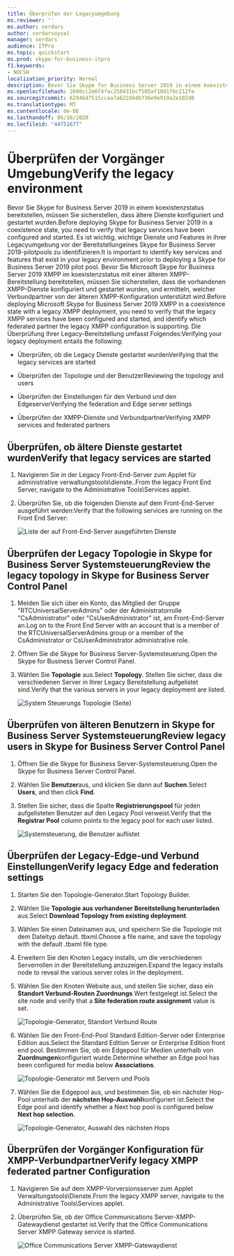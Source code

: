 ```yaml
---
title: Überprüfen der Legacyumgebung
ms.reviewer: ''
ms.author: serdars
author: serdarsoysal
manager: serdars
audience: ITPro
ms.topic: quickstart
ms.prod: skype-for-business-itpro
f1.keywords:
- NOCSH
localization_priority: Normal
description: Bevor Sie Skype for Business Server 2019 in einem koexistenzstatus bereitstellen, müssen Sie sicherstellen, dass ältere Dienste konfiguriert und gestartet wurden. Es ist wichtig, wichtige Dienste und Features, die in ihrer Vorgänger Umgebung vorhanden sind, vor der Bereitstellungeines Skype for Business Server 2019-pilotpools zu identifizieren. Bevor Sie Microsoft Skype for Business Server 2019 XMPP im koexistenzstatus mit einer älteren XMPP-Bereitstellung bereitstellen, müssen Sie überprüfen, ob die vorhandenen XMPP-Dienste konfiguriert und gestartet wurden, und ermitteln, welcher Verbundpartner von der älteren XMPP-Konfiguration unterstützt wird.
ms.openlocfilehash: 2600cc2e6f4fac258431bcf505af10d1f8c212fe
ms.sourcegitcommit: 62946d7515ccaa7a622d44b736e9e919a2e102d0
ms.translationtype: MT
ms.contentlocale: de-DE
ms.lasthandoff: 06/16/2020
ms.locfileid: "44751677"
---
```

# <a name="verify-the-legacy-environment"></a><span data-ttu-id="04b7e-105">Überprüfen der Vorgänger Umgebung</span><span class="sxs-lookup"><span data-stu-id="04b7e-105">Verify the legacy environment</span></span>

<span data-ttu-id="04b7e-106">Bevor Sie Skype for Business Server 2019 in einem koexistenzstatus bereitstellen, müssen Sie sicherstellen, dass ältere Dienste konfiguriert und gestartet wurden.</span><span class="sxs-lookup"><span data-stu-id="04b7e-106">Before deploying Skype for Business Server 2019 in a coexistence state, you need to verify that legacy services have been configured and started.</span></span> <span data-ttu-id="04b7e-107">Es ist wichtig, wichtige Dienste und Features in ihrer Legacyumgebung vor der Bereitstellungeines Skype for Business Server 2019-pilotpools zu identifizieren.</span><span class="sxs-lookup"><span data-stu-id="04b7e-107">It is important to identify key services and features that exist in your legacy environment prior to deploying a Skype for Business Server 2019 pilot pool.</span></span> <span data-ttu-id="04b7e-108">Bevor Sie Microsoft Skype for Business Server 2019 XMPP im koexistenzstatus mit einer älteren XMPP-Bereitstellung bereitstellen, müssen Sie sicherstellen, dass die vorhandenen XMPP-Dienste konfiguriert und gestartet wurden, und ermitteln, welcher Verbundpartner von der älteren XMPP-Konfiguration unterstützt wird.</span><span class="sxs-lookup"><span data-stu-id="04b7e-108">Before deploying Microsoft Skype for Business Server 2019 XMPP in a coexistence state with a legacy XMPP deployment, you need to verify that the legacy XMPP services have been configured and started, and identify which federated partner the legacy XMPP configuration is supporting.</span></span> <span data-ttu-id="04b7e-109">Die Überprüfung Ihrer Legacy-Bereitstellung umfasst Folgendes:</span><span class="sxs-lookup"><span data-stu-id="04b7e-109">Verifying your legacy deployment entails the following:</span></span>
  
- <span data-ttu-id="04b7e-110">Überprüfen, ob die Legacy Dienste gestartet wurden</span><span class="sxs-lookup"><span data-stu-id="04b7e-110">Verifying that the legacy services are started</span></span>
    
- <span data-ttu-id="04b7e-111">Überprüfen der Topologie und der Benutzer</span><span class="sxs-lookup"><span data-stu-id="04b7e-111">Reviewing the topology and users</span></span>
    
- <span data-ttu-id="04b7e-112">Überprüfen der Einstellungen für den Verbund und den Edgeserver</span><span class="sxs-lookup"><span data-stu-id="04b7e-112">Verifying the federation and Edge server settings</span></span>
    
- <span data-ttu-id="04b7e-113">Überprüfen der XMPP-Dienste und Verbundpartner</span><span class="sxs-lookup"><span data-stu-id="04b7e-113">Verifying XMPP services and federated partners</span></span>
    
## <a name="verify-that-legacy-services-are-started"></a><span data-ttu-id="04b7e-114">Überprüfen, ob ältere Dienste gestartet wurden</span><span class="sxs-lookup"><span data-stu-id="04b7e-114">Verify that legacy services are started</span></span>

1. <span data-ttu-id="04b7e-115">Navigieren Sie in der Legacy Front-End-Server zum Applet für administrative verwaltungstools\dienste..</span><span class="sxs-lookup"><span data-stu-id="04b7e-115">From the legacy Front End Server, navigate to the Administrative Tools\Services applet.</span></span>
    
2. <span data-ttu-id="04b7e-116">Überprüfen Sie, ob die folgenden Dienste auf dem Front-End-Server ausgeführt werden:</span><span class="sxs-lookup"><span data-stu-id="04b7e-116">Verify that the following services are running on the Front End Server:</span></span>
    
     ![Liste der auf Front-End-Server ausgeführten Dienste](../media/migration_lyncserver_config_w14_services.jpg)
  
## <a name="review-the-legacy-topology-in-skype-for-business-server-control-panel"></a><span data-ttu-id="04b7e-118">Überprüfen der Legacy Topologie in Skype for Business Server Systemsteuerung</span><span class="sxs-lookup"><span data-stu-id="04b7e-118">Review the legacy topology in Skype for Business Server Control Panel</span></span>

1. <span data-ttu-id="04b7e-119">Melden Sie sich über ein Konto, das Mitglied der Gruppe "RTCUniversalServerAdmins" oder der Administratorrolle "CsAdministrator" oder "CsUserAdministrator" ist, am Front-End-Server an.</span><span class="sxs-lookup"><span data-stu-id="04b7e-119">Log on to the Front End Server with an account that is a member of the RTCUniversalServerAdmins group or a member of the CsAdministrator or CsUserAdministrator administrative role.</span></span>
    
2. <span data-ttu-id="04b7e-120">Öffnen Sie die Skype for Business Server-Systemsteuerung.</span><span class="sxs-lookup"><span data-stu-id="04b7e-120">Open the Skype for Business Server Control Panel.</span></span>
    
3. <span data-ttu-id="04b7e-121">Wählen Sie **Topologie** aus.</span><span class="sxs-lookup"><span data-stu-id="04b7e-121">Select **Topology**.</span></span> <span data-ttu-id="04b7e-122">Stellen Sie sicher, dass die verschiedenen Server in Ihrer Legacy Bereitstellung aufgelistet sind.</span><span class="sxs-lookup"><span data-stu-id="04b7e-122">Verify that the various servers in your legacy deployment are listed.</span></span>
    
     ![System Steuerungs Topologie (Seite)](../media/migration_lyncserver_2010_topology.JPG)
  
## <a name="review-legacy-users-in-skype-for-business-server-control-panel"></a><span data-ttu-id="04b7e-124">Überprüfen von älteren Benutzern in Skype for Business Server Systemsteuerung</span><span class="sxs-lookup"><span data-stu-id="04b7e-124">Review legacy users in Skype for Business Server Control Panel</span></span>

1. <span data-ttu-id="04b7e-125">Öffnen Sie die Skype for Business Server-Systemsteuerung.</span><span class="sxs-lookup"><span data-stu-id="04b7e-125">Open the Skype for Business Server Control Panel.</span></span>
    
2. <span data-ttu-id="04b7e-126">Wählen Sie **Benutzer**aus, und klicken Sie dann auf **Suchen**.</span><span class="sxs-lookup"><span data-stu-id="04b7e-126">Select **Users**, and then click **Find**.</span></span>
    
3. <span data-ttu-id="04b7e-127">Stellen Sie sicher, dass die Spalte **Registrierungspool** für jeden aufgelisteten Benutzer auf den Legacy Pool verweist.</span><span class="sxs-lookup"><span data-stu-id="04b7e-127">Verify that the **Registrar Pool** column points to the legacy pool for each user listed.</span></span> 
    
     ![Systemsteuerung, die Benutzer auflistet](../media/migration_lyncserver_2010_allusers.JPG)
  
## <a name="verify-legacy-edge-and-federation-settings"></a><span data-ttu-id="04b7e-129">Überprüfen der Legacy-Edge-und Verbund Einstellungen</span><span class="sxs-lookup"><span data-stu-id="04b7e-129">Verify legacy Edge and federation settings</span></span>

1. <span data-ttu-id="04b7e-130">Starten Sie den Topologie-Generator.</span><span class="sxs-lookup"><span data-stu-id="04b7e-130">Start Topology Builder.</span></span>
    
2. <span data-ttu-id="04b7e-131">Wählen Sie **Topologie aus vorhandener Bereitstellung herunterladen** aus.</span><span class="sxs-lookup"><span data-stu-id="04b7e-131">Select **Download Topology from existing deployment**.</span></span>
    
3. <span data-ttu-id="04b7e-132">Wählen Sie einen Dateinamen aus, und speichern Sie die Topologie mit dem Dateityp default. tbxml.</span><span class="sxs-lookup"><span data-stu-id="04b7e-132">Choose a file name, and save the topology with the default .tbxml file type.</span></span>
    
4. <span data-ttu-id="04b7e-133">Erweitern Sie den Knoten Legacy installs, um die verschiedenen Serverrollen in der Bereitstellung anzuzeigen.</span><span class="sxs-lookup"><span data-stu-id="04b7e-133">Expand the legacy installs node to reveal the various server roles in the deployment.</span></span>
    
5. <span data-ttu-id="04b7e-134">Wählen Sie den Knoten Website aus, und stellen Sie sicher, dass ein **Standort Verbund-Routen Zuordnungs** Wert festgelegt ist.</span><span class="sxs-lookup"><span data-stu-id="04b7e-134">Select the site node and verify that a **Site federation route assignment** value is set.</span></span> 
    
     ![Topologie-Generator, Standort Verbund Route](../media/migration_lyncserver_w14_federation.jpg)
  
6. <span data-ttu-id="04b7e-136">Wählen Sie den Front-End-Pool Standard Edition-Server oder Enterprise Edition aus.</span><span class="sxs-lookup"><span data-stu-id="04b7e-136">Select the Standard Edition Server or Enterprise Edition front end pool.</span></span> <span data-ttu-id="04b7e-137">Bestimmen Sie, ob ein Edgepool für Medien unterhalb von **Zuordnungen**konfiguriert wurde.</span><span class="sxs-lookup"><span data-stu-id="04b7e-137">Determine whether an Edge pool has been configured for media below **Associations**.</span></span> 
    
     ![Topologie-Generator mit Servern und Pools](../media/migration_lyncserver_w14_edgepool_media.jpg)
  
7. <span data-ttu-id="04b7e-139">Wählen Sie die Edgepool aus, und bestimmen Sie, ob ein nächster Hop-Pool unterhalb der **nächsten Hop-Auswahl**konfiguriert ist.</span><span class="sxs-lookup"><span data-stu-id="04b7e-139">Select the Edge pool and identify whether a Next hop pool is configured below **Next hop selection**.</span></span>
    
     ![Topologie-Generator, Auswahl des nächsten Hops](../media/migration_lyncserver_w14_nexthop.jpg)
  
## <a name="verify-legacy-xmpp-federated-partner-configuration"></a><span data-ttu-id="04b7e-141">Überprüfen der Vorgänger Konfiguration für XMPP-Verbundpartner</span><span class="sxs-lookup"><span data-stu-id="04b7e-141">Verify legacy XMPP federated partner Configuration</span></span>

1. <span data-ttu-id="04b7e-142">Navigieren Sie auf dem XMPP-Vorversionsserver zum Applet Verwaltungstools\Dienste.</span><span class="sxs-lookup"><span data-stu-id="04b7e-142">From the legacy XMPP server, navigate to the Administrative Tools\Services applet.</span></span>
    
2. <span data-ttu-id="04b7e-143">Überprüfen Sie, ob der Office Communications Server-XMPP-Gatewaydienst gestartet ist.</span><span class="sxs-lookup"><span data-stu-id="04b7e-143">Verify that the Office Communications Server XMPP Gateway service is started.</span></span> 
    
     ![Office Communications Server XMPP-Gatewaydienst](../media/migration_lyncserver_15_xmpp_legacyservicesstarted.JPG)
  

